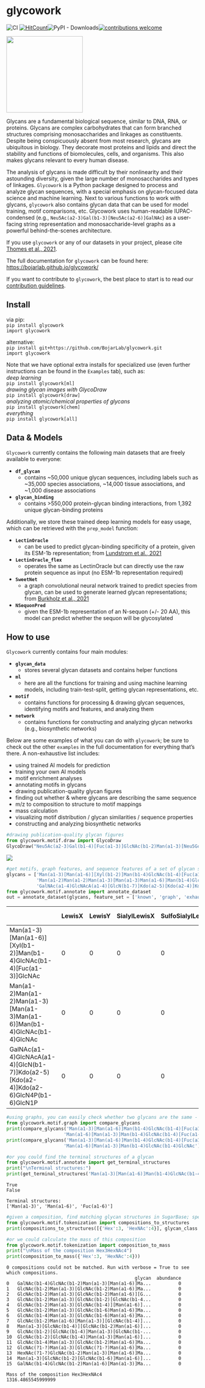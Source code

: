 # glycowork

<!-- WARNING: THIS FILE WAS AUTOGENERATED! DO NOT EDIT! -->

![CI](https://github.com/BojarLab/glycowork/workflows/CI/badge.svg)
[![HitCount](https://hits.dwyl.com/BojarLab/glycowork.svg?style=flat-square)](http://hits.dwyl.com/BojarLab/glycowork)![PyPI -
Downloads](https://img.shields.io/pypi/dm/glycowork?color=brightgreen.png)[![contributions
welcome](https://img.shields.io/badge/contributions-welcome-brightgreen.svg?style=flat)](https://github.com/BojarLab/glycowork/issues)

<img src="./glycowork_badge_wo_bg.jpg" width="200" />

Glycans are a fundamental biological sequence, similar to DNA, RNA, or
proteins. Glycans are complex carbohydrates that can form branched
structures comprising monosaccharides and linkages as constituents.
Despite being conspicuously absent from most research, glycans are
ubiquitous in biology. They decorate most proteins and lipids and direct
the stability and functions of biomolecules, cells, and organisms. This
also makes glycans relevant to every human disease.

The analysis of glycans is made difficult by their nonlinearity and
their astounding diversity, given the large number of monosaccharides
and types of linkages. `Glycowork` is a Python package designed to
process and analyze glycan sequences, with a special emphasis on
glycan-focused data science and machine learning. Next to various
functions to work with glycans, `glycowork` also contains glycan data
that can be used for model training, motif comparisons, etc. Glycowork
uses human-readable IUPAC-condensed (e.g.,
`Neu5Ac(a2-3)Gal(b1-3)[Neu5Ac(a2-6)]GalNAc`) as a user-facing string
representation and monosaccharide-level graphs as a powerful
behind-the-scenes architecture.

If you use `glycowork` or any of our datasets in your project, please
cite [Thomes et al.,
2021](https://academic.oup.com/glycob/advance-article/doi/10.1093/glycob/cwab067/6311240).

The full documentation for `glycowork` can be found here:
https://bojarlab.github.io/glycowork/

If you want to contribute to `glycowork`, the best place to start is to
read our [contribution
guidelines](https://github.com/BojarLab/glycowork/blob/master/CONTRIBUTING.md).

## Install

via pip: <br> `pip install glycowork` <br> `import glycowork`

alternative: <br>
`pip install git+https://github.com/BojarLab/glycowork.git` <br>
`import glycowork`

Note that we have optional extra installs for specialized use (even
further instructions can be found in the `Examples` tab), such as: <br>
*deep learning* <br> `pip install glycowork[ml]` <br> *drawing glycan
images with GlycoDraw* <br> `pip install glycowork[draw]` <br>
*analyzing atomic/chemical properties of glycans* <br>
`pip install glycowork[chem]` <br> *everything* <br>
`pip install glycowork[all]` <br>

## Data & Models

`Glycowork` currently contains the following main datasets that are
freely available to everyone:

- **`df_glycan`**
  - contains ~50,000 unique glycan sequences, including labels such as
    ~35,000 species associations, ~14,000 tissue associations, and
    ~1,000 disease associations
- **`glycan_binding`**
  - contains \>550,000 protein-glycan binding interactions, from 1,392
    unique glycan-binding proteins

Additionally, we store these trained deep learning models for easy
usage, which can be retrieved with the `prep_model` function:

- **`LectinOracle`**
  - can be used to predict glycan-binding specificity of a protein,
    given its ESM-1b representation; from [Lundstrom et al.,
    2021](https://onlinelibrary.wiley.com/doi/10.1002/advs.202103807)
- **`LectinOracle_flex`**
  - operates the same as LectinOracle but can directly use the raw
    protein sequence as input (no ESM-1b representation required)
- **`SweetNet`**
  - a graph convolutional neural network trained to predict species from
    glycan, can be used to generate learned glycan representations; from
    [Burkholz et al., 2021](https://pubmed.ncbi.nlm.nih.gov/34133929/)
- **`NSequonPred`**
  - given the ESM-1b representation of an N-sequon (+/- 20 AA), this
    model can predict whether the sequon will be glycosylated

## How to use

`Glycowork` currently contains four main modules:

- **`glycan_data`**
  - stores several glycan datasets and contains helper functions
- **`ml`**
  - here are all the functions for training and using machine learning
    models, including train-test-split, getting glycan representations,
    etc.
- **`motif`**
  - contains functions for processing & drawing glycan sequences,
    identifying motifs and features, and analyzing them
- **`network`**
  - contains functions for constructing and analyzing glycan networks
    (e.g., biosynthetic networks)

Below are some examples of what you can do with `glycowork`; be sure to
check out the other `examples` in the full documentation for everything
that’s there. A non-exhaustive list includes:

- using trained AI models for prediction
- training your own AI models
- motif enrichment analyses
- annotating motifs in glycans
- drawing publication-quality glycan figures
- finding out whether & where glycans are describing the same sequence
- m/z to composition to structure to motif mappings
- mass calculation
- visualizing motif distribution / glycan similarities / sequence
  properties
- constructing and analyzing biosynthetic networks

``` python
#drawing publication-quality glycan figures
from glycowork.motif.draw import GlycoDraw
GlycoDraw("Neu5Ac(a2-3)Gal(b1-4)[Fuc(a1-3)]GlcNAc(b1-2)Man(a1-3)[Neu5Gc(a2-6)Gal(b1-4)GlcNAc(b1-2)Man(a1-6)][GlcNAc(b1-4)]Man(b1-4)GlcNAc(b1-4)[Fuc(a1-6)]GlcNAc")
```

![](index_files/figure-commonmark/cell-3-output-1.svg)

``` python
#get motifs, graph features, and sequence features of a set of glycan sequences to train models or analyze glycan properties
glycans = ['Man(a1-3)[Man(a1-6)][Xyl(b1-2)]Man(b1-4)GlcNAc(b1-4)[Fuc(a1-3)]GlcNAc',
           'Man(a1-2)Man(a1-2)Man(a1-3)[Man(a1-3)Man(a1-6)]Man(b1-4)GlcNAc(b1-4)GlcNAc',
           'GalNAc(a1-4)GlcNAcA(a1-4)[GlcN(b1-7)]Kdo(a2-5)[Kdo(a2-4)]Kdo(a2-6)GlcN4P(b1-6)GlcN1P']
from glycowork.motif.annotate import annotate_dataset
out = annotate_dataset(glycans, feature_set = ['known', 'graph', 'exhaustive']).head()
```

|                                                                                          | LewisX | LewisY | SialylLewisX | SulfoSialylLewisX | LewisA | LewisB | SialylLewisA | SulfoLewisA | H_type2 | H_type1 | A_antigen | B_antigen | Galili_antigen | GloboH | Gb5 | Gb4 | Gb3 | 3SGb3 | 8DSGb3 | 3SGb4 | 8DSGb4 | 6DSGb4 | 3SGb5 | 8DSGb5 | 6DSGb5 | 6DSGb5_2 | 6SGb3 | 8DSGb3_2 | 6SGb4 | 8DSGb4_2 | 6SGb5 | 8DSGb5_2 | 66DSGb5 | Forssman_antigen | iGb3 | I_antigen | i_antigen | PI_antigen | Chitobiose | Trimannosylcore | Internal_LacNAc_type1 | Terminal_LacNAc_type1 | Internal_LacNAc_type2 | Terminal_LacNAc_type2 | Internal_LacdiNAc_type1 | Terminal_LacdiNAc_type1 | Internal_LacdiNAc_type2 | Terminal_LacdiNAc_type2 | bisectingGlcNAc | VIM | PolyLacNAc | Ganglio_Series | Lacto_Series(LewisC) | NeoLacto_Series | betaGlucan | KeratanSulfate | Hyluronan | Mollu_series | Arthro_series | Cellulose_like | Chondroitin_4S | GPI_anchor | Isoglobo_series | LewisD | Globo_series | Sda | SDA | Muco_series | Heparin | Peptidoglycan | Dermatansulfate | CAD | Lactosylceramide | Lactotriaosylceramide | LexLex | GM3 | H_type3 | GM2 | GM1 | cisGM1 | VIM2 | GD3 | GD1a | GD2 | GD1b | SDLex | Nglycolyl_GM2 | Fuc_LN3 | GT1b | GD1 | GD1a_2 | LcGg4 | GT3 | Disialyl_T_antigen | GT1a | GT2 | GT1c | 2Fuc_GM1 | GQ1c | O_linked_mannose | GT1aa | GQ1b | HNK1 | GQ1ba | O_mannose_Lex | 2Fuc_GD1b | Sialopentaosylceramide | Sulfogangliotetraosylceramide | B-GM1 | GQ1aa | bisSulfo-Lewis x | para-Forssman | core_fucose | core_fucose(a1-3) | GP1c | B-GD1b | GP1ca | Isoglobotetraosylceramide | polySia | high_mannose | Gala_series | LPS_core | Nglycan_complex | Nglycan_complex2 | Oglycan_core1 | Oglycan_core2 | Oglycan_core3 | Oglycan_core4 | Oglycan_core5 | Oglycan_core6 | Oglycan_core7 | Xylogalacturonan | Sialosylparagloboside | LDNF | OFuc | Arabinogalactan_type2 | EGF_repeat | Nglycan_hybrid | Arabinan | Xyloglucan | Acharan_Sulfate | M3FX | M3X | 1-6betaGalactan | Arabinogalactan_type1 | Galactomannan | Tetraantennary_Nglycan | Mucin_elongated_core2 | Fucoidan | Alginate | FG  | XX  | Difucosylated_core | GalFuc_core | diameter | branching | nbrLeaves | avgDeg   | varDeg   | maxDeg | nbrDeg4 | max_deg_leaves | mean_deg_leaves | deg_assort    | betweeness | betwVar  | betwMax  | eigenMax | eigenMin | eigenAvg | eigenVar | closeMax | closeMin | closeAvg | closeVar | flowMax  | flowAvg  | flowVar  | flow_edgeMax | flow_edgeMin | flow_edgeAvg | flow_edgeVar | loadMax  | loadAvg  | loadVar  | harmMax  | harmMin  | harmAvg  | harmVar  | secorderMax | secorderMin | secorderAvg | secorderVar | size_corona | size_core | nbr_node_types | egap     | entropyStation | N    | dens | Fuc | GalNAc | GlcN | GlcN1P | GlcN4P | GlcNAc | GlcNAcA | Kdo | Man | Xyl | Man(a1-3)Man | Man(a1-6)Man | Xyl(b1-2)Man | Man(b1-4)GlcNAc | GlcNAc(b1-4)GlcNAc | Fuc(a1-3)GlcNAc | Man(a1-2)Man | GalNAc(a1-4)GlcNAcA | GlcNAcA(a1-4)Kdo | GlcN(b1-7)Kdo | Kdo(a2-5)Kdo | Kdo(a2-4)Kdo | Kdo(a2-6)GlcN4P | GlcN4P(b1-6)GlcN1P | Man(a1-?)Man | Kdo(a2-?)Kdo |
|------------------------------------------------------------------------------------------|--------|--------|--------------|-------------------|--------|--------|--------------|-------------|---------|---------|-----------|-----------|----------------|--------|-----|-----|-----|-------|--------|-------|--------|--------|-------|--------|--------|----------|-------|----------|-------|----------|-------|----------|---------|------------------|------|-----------|-----------|------------|------------|-----------------|-----------------------|-----------------------|-----------------------|-----------------------|-------------------------|-------------------------|-------------------------|-------------------------|-----------------|-----|------------|----------------|----------------------|-----------------|------------|----------------|-----------|--------------|---------------|----------------|----------------|------------|-----------------|--------|--------------|-----|-----|-------------|---------|---------------|-----------------|-----|------------------|-----------------------|--------|-----|---------|-----|-----|--------|------|-----|------|-----|------|-------|---------------|---------|------|-----|--------|-------|-----|--------------------|------|-----|------|----------|------|------------------|-------|------|------|-------|---------------|-----------|------------------------|-------------------------------|-------|-------|------------------|---------------|-------------|-------------------|------|--------|-------|---------------------------|---------|--------------|-------------|----------|-----------------|------------------|---------------|---------------|---------------|---------------|---------------|---------------|---------------|------------------|-----------------------|------|------|-----------------------|------------|----------------|----------|------------|-----------------|------|-----|-----------------|-----------------------|---------------|------------------------|-----------------------|----------|----------|-----|-----|--------------------|-------------|----------|-----------|-----------|----------|----------|--------|---------|----------------|-----------------|---------------|------------|----------|----------|----------|----------|----------|----------|----------|----------|----------|----------|----------|----------|----------|--------------|--------------|--------------|--------------|----------|----------|----------|----------|----------|----------|----------|-------------|-------------|-------------|-------------|-------------|-----------|----------------|----------|----------------|------|------|-----|--------|------|--------|--------|--------|---------|-----|-----|-----|--------------|--------------|--------------|-----------------|--------------------|-----------------|--------------|---------------------|------------------|---------------|--------------|--------------|-----------------|--------------------|--------------|--------------|
| Man(a1-3)\[Man(a1-6)\]\[Xyl(b1-2)\]Man(b1-4)GlcNAc(b1-4)\[Fuc(a1-3)\]GlcNAc              | 0      | 0      | 0            | 0                 | 0      | 0      | 0            | 0           | 0       | 0       | 0         | 0         | 0              | 0      | 0   | 0   | 0   | 0     | 0      | 0     | 0      | 0      | 0     | 0      | 0      | 0        | 0     | 0        | 0     | 0        | 0     | 0        | 0       | 0                | 0    | 0         | 0         | 0          | 1          | 1               | 0                     | 0                     | 0                     | 0                     | 0                       | 0                       | 0                       | 0                       | 0               | 0   | 0          | 0              | 0                    | 0               | 0          | 0              | 0         | 0            | 0             | 0              | 0              | 0          | 0               | 0      | 0            | 0   | 0   | 0           | 0       | 0             | 0               | 0   | 0                | 0                     | 0      | 0   | 0       | 0   | 0   | 0      | 0    | 0   | 0    | 0   | 0    | 0     | 0             | 0       | 0    | 0   | 0      | 0     | 0   | 0                  | 0    | 0   | 0    | 0        | 0    | 0                | 0     | 0    | 0    | 0     | 0             | 0         | 0                      | 0                             | 0     | 0     | 0                | 0             | 0           | 1                 | 0    | 0      | 0     | 0                         | 0       | 0            | 0           | 0        | 0               | 0                | 0             | 0             | 0             | 0             | 0             | 0             | 0             | 0                | 0                     | 0    | 0    | 0                     | 0          | 0              | 0        | 0          | 0               | 0    | 0   | 0               | 0                     | 0             | 0                      | 0                     | 0        | 0        | 0   | 0   | 0                  | 0           | 8.0      | 1.0       | 4.0       | 1.846154 | 0.591716 | 4.0    | 1.0     | 4.0            | 4.0             | -3.448276e-02 | 0.240093   | 0.051241 | 0.727273 | 0.337083 | 0.251423 | 0.276471 | 0.000487 | 0.400000 | 0.181818 | 0.288591 | 0.003994 | 0.727273 | 0.240093 | 0.051241 | 0.318182     | 0.090909     | 0.179293     | 0.006460     | 0.727273 | 0.240093 | 0.051241 | 6.950000 | 3.253571 | 4.820330 | 0.908780 | 66.603303   | 26.305893   | 44.589784   | 127.751200  | 4.0         | 13.0      | 13.0           | 0.057103 | -2.075921      | 13.0 | 12.0 | 1   | 0      | 2    | 0      | 0      | 2      | 0       | 0   | 3   | 1   | 1            | 1            | 1            | 1               | 1                  | 1               | 0            | 0                   | 0                | 0             | 0            | 0            | 0               | 0                  | 2            | 0            |
| Man(a1-2)Man(a1-2)Man(a1-3)\[Man(a1-3)Man(a1-6)\]Man(b1-4)GlcNAc(b1-4)GlcNAc             | 0      | 0      | 0            | 0                 | 0      | 0      | 0            | 0           | 0       | 0       | 0         | 0         | 0              | 0      | 0   | 0   | 0   | 0     | 0      | 0     | 0      | 0      | 0     | 0      | 0      | 0        | 0     | 0        | 0     | 0        | 0     | 0        | 0       | 0                | 0    | 0         | 0         | 0          | 1          | 1               | 0                     | 0                     | 0                     | 0                     | 0                       | 0                       | 0                       | 0                       | 0               | 0   | 0          | 0              | 0                    | 0               | 0          | 0              | 0         | 0            | 0             | 0              | 0              | 0          | 0               | 0      | 0            | 0   | 0   | 0           | 0       | 0             | 0               | 0   | 0                | 0                     | 0      | 0   | 0       | 0   | 0   | 0      | 0    | 0   | 0    | 0   | 0    | 0     | 0             | 0       | 0    | 0   | 0      | 0     | 0   | 0                  | 0    | 0   | 0    | 0        | 0    | 0                | 0     | 0    | 0    | 0     | 0             | 0         | 0                      | 0                             | 0     | 0     | 0                | 0             | 0           | 0                 | 0    | 0      | 0     | 0                         | 0       | 0            | 0           | 0        | 0               | 0                | 0             | 0             | 0             | 0             | 0             | 0             | 0             | 0                | 0                     | 0    | 0    | 0                     | 0          | 0              | 0        | 0          | 0               | 0    | 0   | 0               | 0                     | 0             | 0                      | 0                     | 0        | 0        | 0   | 0   | 0                  | 0           | 10.0     | 1.0       | 3.0       | 1.866667 | 0.248889 | 3.0    | 0.0     | 3.0            | 3.0             | -2.331468e-15 | 0.263004   | 0.037282 | 0.703297 | 0.288267 | 0.234925 | 0.257853 | 0.000179 | 0.341463 | 0.157303 | 0.238951 | 0.003059 | 0.703297 | 0.263004 | 0.037282 | 0.296703     | 0.076923     | 0.182104     | 0.005067     | 0.703297 | 0.263004 | 0.037282 | 6.616667 | 3.407937 | 4.921958 | 0.799295 | 70.823725   | 26.381812   | 48.985176   | 174.452553  | 3.0         | 15.0      | 15.0           | 0.031066 | -2.658737      | 15.0 | 14.0 | 0   | 0      | 2    | 0      | 0      | 2      | 0       | 0   | 6   | 0   | 2            | 1            | 0            | 1               | 1                  | 0               | 2            | 0                   | 0                | 0             | 0            | 0            | 0               | 0                  | 5            | 0            |
| GalNAc(a1-4)GlcNAcA(a1-4)\[GlcN(b1-7)\]Kdo(a2-5)\[Kdo(a2-4)\]Kdo(a2-6)GlcN4P(b1-6)GlcN1P | 0      | 0      | 0            | 0                 | 0      | 0      | 0            | 0           | 0       | 0       | 0         | 0         | 0              | 0      | 0   | 0   | 0   | 0     | 0      | 0     | 0      | 0      | 0     | 0      | 0      | 0        | 0     | 0        | 0     | 0        | 0     | 0        | 0       | 0                | 0    | 0         | 0         | 0          | 0          | 0               | 0                     | 0                     | 0                     | 0                     | 0                       | 0                       | 0                       | 0                       | 0               | 0   | 0          | 0              | 0                    | 0               | 0          | 0              | 0         | 0            | 0             | 0              | 0              | 0          | 0               | 0      | 0            | 0   | 0   | 0           | 0       | 0             | 0               | 0   | 0                | 0                     | 0      | 0   | 0       | 0   | 0   | 0      | 0    | 0   | 0    | 0   | 0    | 0     | 0             | 0       | 0    | 0   | 0      | 0     | 0   | 0                  | 0    | 0   | 0    | 0        | 0    | 0                | 0     | 0    | 0    | 0     | 0             | 0         | 0                      | 0                             | 0     | 0     | 0                | 0             | 0           | 0                 | 0    | 0      | 0     | 0                         | 0       | 0            | 0           | 0        | 0               | 0                | 0             | 0             | 0             | 0             | 0             | 0             | 0             | 0                | 0                     | 0    | 0    | 0                     | 0          | 0              | 0        | 0          | 0               | 0    | 0   | 0               | 0                     | 0             | 0                      | 0                     | 0        | 0        | 0   | 0   | 0                  | 0           | 10.0     | 2.0       | 4.0       | 1.866667 | 0.382222 | 3.0    | 0.0     | 4.0            | 4.0             | -1.449275e-02 | 0.239560   | 0.044684 | 0.615385 | 0.287575 | 0.234359 | 0.257668 | 0.000274 | 0.350000 | 0.172840 | 0.255611 | 0.003247 | 0.615385 | 0.239560 | 0.044684 | 0.307692     | 0.076923     | 0.169545     | 0.006240     | 0.615385 | 0.239560 | 0.044684 | 6.616667 | 3.563492 | 5.083122 | 0.950051 | 66.992537   | 28.248894   | 47.236515   | 150.711681  | 4.0         | 15.0      | 15.0           | 0.013600 | -2.688625      | 15.0 | 14.0 | 0   | 1      | 4    | 1      | 1      | 1      | 1       | 3   | 0   | 0   | 0            | 0            | 0            | 0               | 0                  | 0               | 0            | 1                   | 1                | 1             | 1            | 1            | 1               | 1                  | 0            | 2            |

``` python
#using graphs, you can easily check whether two glycans are the same - even if they use different bracket notations!
from glycowork.motif.graph import compare_glycans
print(compare_glycans('Man(a1-3)[Man(a1-6)]Man(b1-4)GlcNAc(b1-4)[Fuc(a1-6)]GlcNAc',
                     'Man(a1-6)[Man(a1-3)]Man(b1-4)GlcNAc(b1-4)[Fuc(a1-6)]GlcNAc'))
print(compare_glycans('Man(a1-3)[Man(a1-6)]Man(b1-4)GlcNAc(b1-4)[Fuc(a1-6)]GlcNAc',
                     'Man(a1-6)[Man(a1-3)]Man(b1-4)GlcNAc(b1-4)GlcNAc'))

#or you could find the terminal structures of a glycan
from glycowork.motif.annotate import get_terminal_structures
print("\nTerminal structures:")
print(get_terminal_structures('Man(a1-3)[Man(a1-6)]Man(b1-4)GlcNAc(b1-4)[Fuc(a1-6)]GlcNAc'))
```

    True
    False

    Terminal structures:
    ['Man(a1-3)', 'Man(a1-6)', 'Fuc(a1-6)']

``` python
#given a composition, find matching glycan structures in SugarBase; specific for glycan classes and taxonomy
from glycowork.motif.tokenization import compositions_to_structures
print(compositions_to_structures([{'Hex':3, 'HexNAc':4}], glycan_class = 'N'))

#or we could calculate the mass of this composition
from glycowork.motif.tokenization import composition_to_mass
print("\nMass of the composition Hex3HexNAc4")
print(composition_to_mass({'Hex':3, 'HexNAc':4}))
```

    0 compositions could not be matched. Run with verbose = True to see which compositions.
                                                   glycan  abundance
    0   GalNAc(b1-4)GlcNAc(b1-2)Man(a1-3)[Man(a1-6)]Ma...          0
    1   GlcNAc(b1-2)Man(a1-3)[GlcNAc(b1-2)Man(a1-6)]Ma...          0
    2   GlcNAc(b1-2)Man(a1-3)[GlcNAc(b1-2)Man(a1-6)][G...          0
    3   GlcNAc(b1-2)Man(a1-3)[GlcNAc(b1-2)[GlcNAc(b1-4...          0
    4   GlcNAc(b1-2)Man(a1-3)[GlcNAc(b1-4)][Man(a1-6)]...          0
    5   GlcNAc(b1-2)Man(a1-3)[GlcNAc(b1-6)Man(a1-6)]Ma...          0
    6   GlcNAc(b1-4)Man(a1-3)[GlcNAc(b1-6)Man(a1-6)]Ma...          0
    7   GlcNAc(b1-2)Man(a1-6)[Man(a1-3)][GlcNAc(b1-4)]...          0
    8   Man(a1-3)[GlcNAc(b1-4)][GlcNAc(b1-2)Man(a1-6)]...          0
    9   GlcNAc(b1-2)[GlcNAc(b1-4)]Man(a1-3)[GlcNAc(b1-...          0
    10  GlcNAc(b1-2)[GlcNAc(b1-4)]Man(a1-3)[Man(a1-6)]...          0
    11  GlcNAc(b1-4)Man(a1-3)[GlcNAc(b1-2)Man(a1-6)]Ma...          0
    12  GlcNAc(?1-?)Man(a1-3)[GlcNAc(?1-?)Man(a1-6)]Ma...          0
    13  HexNAc(?1-?)GlcNAc(b1-2)Man(a1-3)[Man(a1-6)]Ma...          0
    14  Man(a1-3)[GlcNAc(b1-2)[GlcNAc(b1-6)]Man(a1-6)]...          0
    15  GalNAc(b1-4)GlcNAc(b1-2)Man(a1-6)[Man(a1-3)]Ma...          0

    Mass of the composition Hex3HexNAc4
    1316.4865545999999
